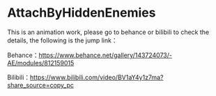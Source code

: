 # AttachByHiddenEnemies
This is an animation work, please go to behance or bilibili to check the details, the following is the jump link：

Behance：https://www.behance.net/gallery/143724073/-AE/modules/812159015

Bilibili：https://www.bilibili.com/video/BV1aY4y1z7ma?share_source=copy_pc
